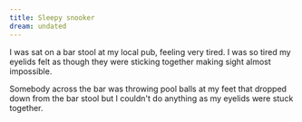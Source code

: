 ```yaml
---
title: Sleepy snooker
dream: undated
---
```


I was sat on a bar stool at my local pub, feeling very tired. I was so tired my eyelids felt as though they were sticking together making sight almost impossible.

Somebody across the bar was throwing pool balls at my feet that dropped down from the bar stool but I couldn't do anything as my eyelids were stuck together.